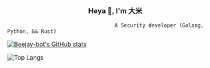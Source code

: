 <h3 align="center"> Heya 👋, I'm 大米</h3>


                                       A Security developer (Golang, Python, && Rust)


<!-- [!xxddpac's GitHub stats] (https://github-readme-stats.vercel.app/api?username=xxddpac&count_private=true&show_icons=true&theme=prussian) -->

[![Beejay-bot's GitHub stats](https://github-readme-stats.vercel.app/api?username=xxddpac&count_private=true&show_icons=true&theme=prussian)](https://github.com/anuraghazra/github-readme-stats)



![Top Langs](https://github-readme-stats.vercel.app/api/top-langs/?username=xxddpac&layout=compact)
